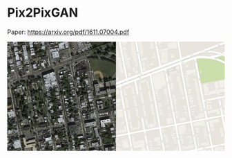 # Pix2PixGAN
Paper: https://arxiv.org/pdf/1611.07004.pdf

<img src="./Images_Readme/Dataset_Image.jpg">
